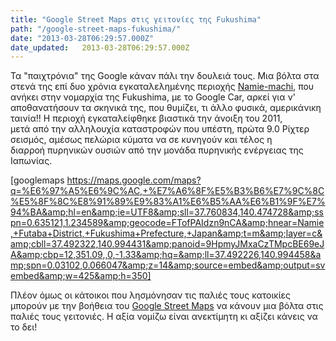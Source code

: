```yaml
---
title: "Google Street Maps στις γειτονίες της Fukushima"
path: "/google-street-maps-fukushima/"
date: "2013-03-28T06:29:57.000Z"
date_updated:   2013-03-28T06:29:57.000Z
---
```


Τα "παιχτρόνια" της Google κάναν πάλι την δουλειά τους. Μια βόλτα στα στενά της επί δυο χρόνια εγκαταλελημένης περιοχής <a href="http://goo.gl/vdzSx">Namie-machi</a>, που ανήκει στην νομαρχία της Fukushima, με το Google Car, αρκεί για ν' αποθανατήσουν τα σκηνικά της, που θυμίζει, τι άλλο φυσικά, αμερικάνικη ταινία!! Η περιοχή εγκαταλείφθηκε βιαστικά την άνοιξη του 2011, μετά από την αλληλουχία καταστροφών που υπέστη, πρώτα 9.0 Ρίχτερ σεισμός, αμέσως πελώρια κύματα να σε κυνηγούν και τέλος η διαρροή πυρηνικών ουσιών από την μονάδα πυρηνικής ενέργειας της Ιαπωνίας.

[googlemaps https://maps.google.com/maps?q=%E6%97%A5%E6%9C%AC,+%E7%A6%8F%E5%B3%B6%E7%9C%8C%E5%8F%8C%E8%91%89%E9%83%A1%E6%B5%AA%E6%B1%9F%E7%94%BA&amp;hl=en&amp;ie=UTF8&amp;sll=37.760834,140.474728&amp;sspn=0.635121,1.234589&amp;geocode=FTofPAIdzn9nCA&amp;hnear=Namie,+Futaba+District,+Fukushima+Prefecture,+Japan&amp;t=m&amp;layer=c&amp;cbll=37.492322,140.994431&amp;panoid=9HpmyJMxaCzTMpcBE69eJA&amp;cbp=12,351.09,,0,-1.33&amp;hq=&amp;ll=37.492226,140.994458&amp;spn=0.03102,0.066047&amp;z=14&amp;source=embed&amp;output=svembed&amp;w=425&amp;h=350]

Πλέον όμως οι κάτοικοι που λησμόνησαν τις παλιές τους κατοικίες μπορούν με την βοήθεια του <a href="https://maps.google.com/maps?q=%E6%97%A5%E6%9C%AC,+%E7%A6%8F%E5%B3%B6%E7%9C%8C%E5%8F%8C%E8%91%89%E9%83%A1%E6%B5%AA%E6%B1%9F%E7%94%BA&amp;hl=en&amp;ie=UTF8&amp;ll=37.492226,140.994458&amp;spn=0.01992,0.038581&amp;sll=37.760834,140.474728&amp;sspn=0.635121,1.234589&amp;geocode=FTofPAIdzn9nCA&amp;hnear=Namie,+Futaba+District,+Fukushima+Prefecture,+Japan&amp;t=m&amp;z=15&amp;layer=c&amp;cbll=37.492322,140.994431&amp;panoid=9HpmyJMxaCzTMpcBE69eJA&amp;cbp=12,351.09,,0,-1.33">Google Street Maps</a> να κάνουν μια βόλτα στις παλιές τους γειτονιές. Η αξία νομίζω είναι ανεκτίμητη κι αξίζει κάνεις να το δει!
